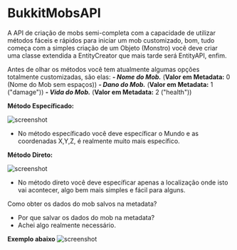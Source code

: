 # BukkitMobsAPI
A API de criação de mobs semi-completa com a capacidade de utilizar métodos fáceis e rápidos para iniciar um mob customizado, bom, tudo começa com a simples criação de um Objeto (Monstro) você deve criar uma classe extendida a EntityCreator que mais tarde será EntityAPI, enfim.

Antes de olhar os métodos você tem atualmente algumas opções
totalmente customizadas, são elas:
***- Nome do Mob.*** (**Valor em Metadata:** 0 (Nome do Mob sem espaços))
***- Dano do Mob.*** (**Valor em Metadata:** 1 ("damage"))
***- Vida do Mob.*** (**Valor em Metadata:** 2 ("health"))

**Método Específicado:**

![screenshot](https://imgur.com/fB9Eqax.png)

- No método específicado você deve específicar
o Mundo e as coordenadas X,Y,Z, é realmente muito
mais específico.

**Método Direto:**

![screenshot](https://imgur.com/b1mWHKs.png)

- No método direto você deve específicar
apenas a localização onde isto vai acontecer, algo
bem mais simples e fácil para alguns.

Como obter os dados do mob salvos na metadata?

- Por que salvar os dados do mob na metadata?
- Achei algo realmente necessário.

**Exemplo abaixo**
![screenshot](https://imgur.com/ua7rXuV.png)

